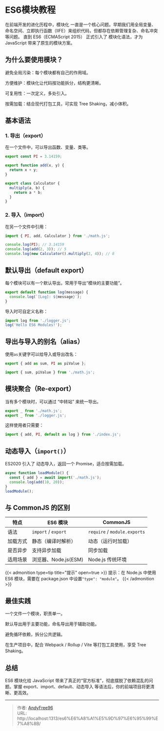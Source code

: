 # ES6模块教程


在前端开发的进化历程中，模块化 一直是一个核心问题。早期我们用全局变量、命名空间、立即执行函数（IIFE）来组织代码，但都存在依赖管理复杂、命名冲突等问题。
直到 ES6（ECMAScript 2015） 正式引入了 模块化语法，才为 JavaScript 带来了原生的模块方案。

<!--more-->

## 为什么要使用模块？

避免全局污染：每个模块都有自己的作用域。

方便维护：模块化让代码按功能拆分，结构更清晰。

可复用性：一次定义，多处引入。

按需加载：结合现代打包工具，可实现 Tree Shaking，减小体积。

## 基本语法

### 1. 导出（export）

在一个文件中，可以导出函数、变量、类等。

```js {title="math.js"}
export const PI = 3.14159;

export function add(x, y) {
  return x + y;
}

export class Calculator {
  multiply(a, b) {
    return a * b;
  }
}
```

### 2. 导入（import）

在另一个文件中引用：

```js {title="app.js"}
import { PI, add, Calculator } from './math.js';

console.log(PI); // 3.14159
console.log(add(2, 3)); // 5
console.log(new Calculator().multiply(2, 4)); // 8
```

## 默认导出（default export）

每个模块可以有一个默认导出，常用于导出“模块的主要功能”。

```js {title="logger.js"}
export default function log(message) {
  console.log(`[Log]: ${message}`);
}
```

导入时可自定义名称：

```js {title="app.js"}
import log from './logger.js';
log('Hello ES6 Modules!');
```

## 导出与导入的别名（alias）

使用`as`关键字可以给导入或导出改名：

```js {title="math.js"}
export { add as sum, PI as piValue };
```

```js {title="app.js"}
import { sum, piValue } from './math.js';
```

## 模块聚合（Re-export）

当有多个模块时，可以通过 “中转站” 来统一导出。

```js {title="index.js"}
export _ from './math.js';
export _ from './logger.js';
```

这样使用者只需要：

```js
import { add, PI, default as log } from './index.js';
```

## 动态导入（`import()`）

ES2020 引入了 动态导入，返回一个 Promise，适合按需加载。

```js
async function loadModule() {
  const { add } = await import('./math.js');
  console.log(add(10, 20));
}
loadModule();
```

## 与 CommonJS 的区别

| 特点     | ES6 模块             | CommonJS                     |
| -------- | -------------------- | ---------------------------- |
| 语法     | `import` / `export`  | `require` / `module.exports` |
| 加载方式 | 静态（编译时解析）   | 动态（运行时加载）           |
| 是否异步 | 支持异步加载         | 同步加载                     |
| 适用场景 | 浏览器、Node.js(ESM) | Node.js 传统环境             |

{{< admonition type=tip title="提示" open=true >}}
提示：在 Node.js 中使用 ES6 模块，需要在 package.json 中设置`"type": "module"`。
{{< /admonition >}}

## 最佳实践

一个文件一个模块，职责单一。

默认导出用于主要功能，命名导出用于辅助功能。

避免循环依赖，拆分公共逻辑。

在生产项目中，配合 Webpack / Rollup / Vite 等打包工具使用，享受 Tree Shaking。

## 总结

ES6 模块化给 JavaScript 带来了真正的“官方标准”，彻底摆脱了依赖混乱的问题。掌握 export、import、default、动态导入 等语法后，你的前端项目将更清晰、更高效。


---

> 作者: [AndyFree96](https://andyfree96.github.io/)  
> URL: http://localhost:1313/es6%E6%A8%A1%E5%9D%97%E6%95%99%E7%A8%8B/  

